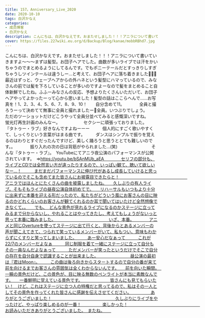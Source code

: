 ```yaml
---
title: 157。Anniversary_Live_2020
date: 2020-10-10
tags: 白沢かなえ
categories: 
- 成员博客
- 白沢かなえ
description: こんにちは、白沢かなえです。おまたせしました！！！アニラについて書いていきますよ〜〜〜まずは髪型。お団子ヘアでした。曲数が多いライブでは汗をかいちゃうのでまとめるようにしてるんです。でもポニー...
cover: https://files.227wiki.eu.org/d/Backup/Blog/kanae/mobbRBhd7.jpg 
---
```


﻿﻿﻿﻿こんにちは、白沢かなえです。おまたせしました！！！アニラについて書いていきますよ〜〜〜まずは髪型。お団子ヘアでした。曲数が多いライブでは汗をかいちゃうのでまとめるようにしてるんです。でもポニーテールだとすっきりしすぎちゃうしツインテールは違うしー…と考えて、お団子ヘアに落ち着きました💁🏻‍♀️最近はずっと、ウェーブヘアからの外ハネという髪型にハマっているので、みなさんの前では髪を下ろしていることが多いのですよーなので髪をまとめること自体新鮮でしたね。ふふーみなさんの反応、予想よりたくさんいただいて、お団子ヘアやってよかったーって心から思いました！髪型の話はここらへんで……お写真を！1、2、3、4、5、6、7、8、9、10！　　自分含めて11。　　　　全員と撮ろうーって決めてて無事に全員と撮れましたー📸全員。いつぶりでしょう。　　ただのツーショットだけどこうやって全員分並べてみると感慨深いですね。　　　　　　　　　　　　　　　蛍光灯再生計画のみんなー。　　　　　　セクシーに頑張っておりました。　　　　　　『タトゥー・ラブ』好きなんですよねーーー　　　個人的にすごく歌いやすくて、しっくりという言葉がはまる曲です。　　　ダンスはシンプルで振りを覚えるのはわりとすぐだったんですけど、美しく踊ろうと思うととても難しいのです。。　　　　振り入れの次の日は背筋がやられました…(笑)　　　　　　　　そんな『タトゥー・ラブ』。　YouTubeにてアニラ夜公演のパフォーマンスが公開されています。　⇒https://youtu.be/bSAnMUb_aEA　　　　セリフの部分も、ライブとCDでは全然言い方が違ったりするので、いっぱい観て、聴いて欲しいなー…！　　　まだまだパフォーマンスに伸び代があるし成長していけると思っているのでそこも含めてまた皆さんにお披露目できたらと！　　　　　　　　　　　　　　　　アニラではほんとにたくさんの曲を披露しましたね。　　久しぶりの有人ライブ。そもそもライブの昼夜公演自体初めてで。　　リハーサルもいつもより十分に出来ずに本番を迎える形だったので、私たちがどういう風にお客さんの目に映るのかどれくらいのお客さんが観てくれるのか耳で聞いてはいたけど全然想像できなくて。。　　でも、　どんな景色が見れるライブになるのかステージに立ってみるまで分からないし、やれることはやってきたし、考えてもしょうがないっと思って本番に臨みました。　　　　　　　　　　　　　いざ、本番。　　　　アニメと同じOvertureを使ってステージに出て行くと、背後からとあるメンバーの声が聞こえてきて、つられて笑っているメンバーがいて、私もつい、意味もわからずにくすりと笑ってしまいました。　　　あー安心だなぁって　　　これが22/7のメンバーだよなぁ　　　同じ制服を着て一緒にステージに立って自分もその一員なんだよなぁって　　　ただメンバーが笑ったというだけでそこで自分の存在を自分自身で認識することが出来ました。　　　　　　　　昼公演の最初は『君はMoon』。　　　この曲は後ろ向きからスタートするので自分の番が来て前を向けるまでお客さんの雰囲気は全くわからないんです。　　前を向いた瞬間。　一瞬の景色だけど、この景色が、目に映る無数のペンライトが本当に素敵なんです。　　一番鮮明に覚えている景色です。　　　　　　　皆さんにも見てもらいたい！　けど、これはステージに立つ人の特権だと思ってるので、私はその一人としてその景色を作ってくれた皆さんに感謝を伝えさせてください。　　　　　ありがとうございました！　　　　　　　　　　　　　　　久しぶりにライブをやったけど、やっぱり楽しめるのが一番！　　　　　楽しかった！　　　　　　　　　　　　　　　　　お読みいただきありがとうございました。　またね。　　


